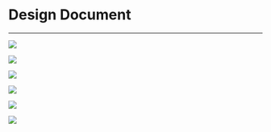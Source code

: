 # Design Document
------------------

![](../images/Dataflow.png)

![](../images/HomeScreen.png)

![](../images/GroupScreen.png)

![](../images/DeviceScreen.png)

![](../images/LogicScreen.png)

![](../images/RuleScreen.png)